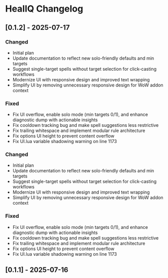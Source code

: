 # HealIQ Changelog

## [0.1.2] - 2025-07-17

### Changed
- Initial plan
- Update documentation to reflect new solo-friendly defaults and min targets
- Suggest single-target spells without target selection for click-casting workflows
- Modernize UI with responsive design and improved text wrapping
- Simplify UI by removing unnecessary responsive design for WoW addon context

### Fixed
- Fix UI overflow, enable solo mode (min targets 0/1), and enhance diagnostic dump with actionable insights
- Fix cooldown tracking bug and make spell suggestions less restrictive
- Fix trailing whitespace and implement modular rule architecture
- Fix options UI height to prevent content overflow
- Fix UI.lua variable shadowing warning on line 1173

### Changed
- Initial plan
- Update documentation to reflect new solo-friendly defaults and min targets
- Suggest single-target spells without target selection for click-casting workflows
- Modernize UI with responsive design and improved text wrapping
- Simplify UI by removing unnecessary responsive design for WoW addon context

### Fixed
- Fix UI overflow, enable solo mode (min targets 0/1), and enhance diagnostic dump with actionable insights
- Fix cooldown tracking bug and make spell suggestions less restrictive
- Fix trailing whitespace and implement modular rule architecture
- Fix options UI height to prevent content overflow
- Fix UI.lua variable shadowing warning on line 1173

## [0.1.1] - 2025-07-16
